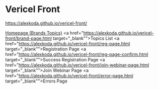 # Vericel Front

https://alexkoda.github.io/vericel-front/

<a href="https://alexkoda.github.io/vericel-front/index.html" target="_blank">Homepage (Brands Topics)</a>
<a href="https://alexkoda.github.io/vericel-front/brand-page.html target="_blank"">Topics List</a>
<a href="https://alexkoda.github.io/vericel-front/reg-page.html target="_blank"">Registration Page</a>
<a href="https://alexkoda.github.io/vericel-front/reg-page-confirm.html target="_blank"">Success Registration Page</a>
<a href="https://alexkoda.github.io/vericel-front/join-webinar-page.html target="_blank"">Join Webinar Page</a>
<a href="https://alexkoda.github.io/vericel-front/error-page.html target="_blank"">Errors Page</a>

